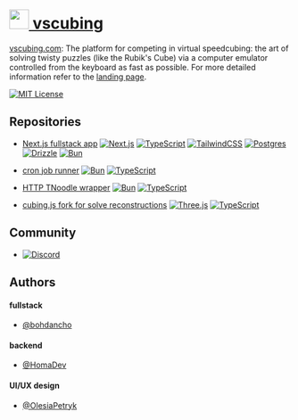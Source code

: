 #  [<img src="https://vscubing.com/favicon.svg" width="35px" /> vscubing](https://vscubing.com)

[vscubing.com](https://vscubing.com): The platform for competing in virtual speedcubing: the art of solving twisty puzzles (like the Rubik's Cube) via a computer emulator controlled from the keyboard as fast as possible. For more detailed information refer to the [landing page](https://vscubing.com/landing).

[![MIT License](https://img.shields.io/badge/License-MIT-green.svg)](https://choosealicense.com/licenses/mit/)
## Repositories

- [Next.js fullstack app](https://github.com/vscubing/vscubing-next)
[![Next.js](https://img.shields.io/badge/Next.js-black?logo=next.js&logoColor=white)](#)
[![TypeScript](https://img.shields.io/badge/TypeScript-3178C6?logo=typescript&logoColor=fff)](#)
[![TailwindCSS](https://img.shields.io/badge/Tailwind%20CSS-%2338B2AC.svg?logo=tailwind-css&logoColor=white)](#)
[![Postgres](https://img.shields.io/badge/Postgres-%23316192.svg?logo=postgresql&logoColor=white)](#)
[![Drizzle](https://img.shields.io/badge/Drizzle-C5F74F?logo=drizzle&logoColor=000)](#)
[![Bun](https://img.shields.io/badge/Bun-000?logo=bun&logoColor=fff)](#)

- [cron job runner](https://github.com/vscubing/vscubing-cron)
[![Bun](https://img.shields.io/badge/Bun-000?logo=bun&logoColor=fff)](#)
[![TypeScript](https://img.shields.io/badge/TypeScript-3178C6?logo=typescript&logoColor=fff)](#)

- [HTTP TNoodle wrapper](https://github.com/vscubing/vscubing-tnoodle)
[![Bun](https://img.shields.io/badge/Bun-000?logo=bun&logoColor=fff)](#)
[![TypeScript](https://img.shields.io/badge/TypeScript-3178C6?logo=typescript&logoColor=fff)](#)

- [cubing.js fork for solve reconstructions](https://github.com/vscubing/cubing.js)
[![Three.js](https://img.shields.io/badge/Three.js-000?logo=threedotjs&logoColor=fff)](#)
[![TypeScript](https://img.shields.io/badge/TypeScript-3178C6?logo=typescript&logoColor=fff)](#)

## Community
- [![Discord](https://img.shields.io/badge/Discord-%235865F2.svg?&logo=discord&logoColor=white)](https://discord.gg/PxFrW9vTAy)

## Authors

#### fullstack
- [@bohdancho](https://github.com/bohdancho)

#### backend
- [@HomaDev](https://github.com/HomaDev)

#### UI/UX design
- [@OlesiaPetryk](https://www.linkedin.com/in/olesiapetryk/)

<!-- https://github.com/anuraghazra/github-readme-stats how readme should look in the end -->
